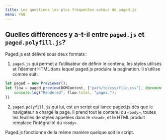 ```yaml
---
title: Les questions les plus fréquentes autour de paged.js
menu: FAQ
---
```


## Quelles différences y a-t-il entre `paged.js` et `paged.polyfill.js`?


Paged.js est délivré sous deux formats :

1. `paged.js` qui permet à l’utilisateur de définir le contenu, les styles utilisés et l’élément HTML dans lequel paged.js produira la pagination. Il s’utilise comme suit :


```javascript
let paged = new Previewer();
let flow = paged.preview(DOMContent, ["path/to/css/file.css"], document.body).then((flow) => {
	console.log("Rendered", flow.total, "pages.");
})
```

2. `paged.polyfill.js` qui lui, est un script qui lance paged.js dès que le navigateur a chargé la page. Il prend tout le contenu du `<body>`, toutes les feuilles de styles appelées dans le `<head>`, et le HTML produit remplace l’intégralité du `<body>`.


Paged.js fonctionne de la même manière quelque soit le script.

